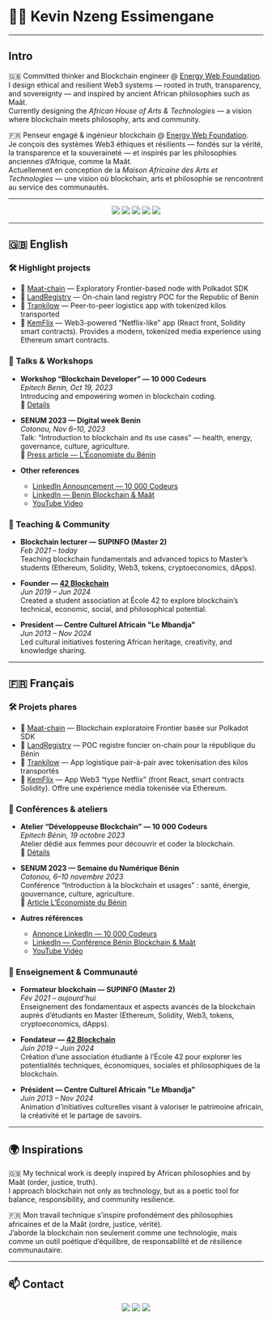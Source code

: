 # 👋🏾 Kevin Nzeng Essimengane
---

## Intro

🇬🇧 Committed thinker and Blockchain engineer @ [Energy Web Foundation](https://energyweb.org).  
I design ethical and resilient Web3 systems — rooted in truth, transparency, and sovereignty — and inspired by ancient African philosophies such as Maât.  
Currently designing the *African House of Arts & Technologies* — a vision where blockchain meets philosophy, arts and community.  

🇫🇷 Penseur engagé & ingénieur blockchain @ [Energy Web Foundation](https://energyweb.org).  
Je conçois des systèmes Web3 éthiques et résilients — fondés sur la vérité, la transparence et la souveraineté — et inspirés par les philosophies anciennes d’Afrique, comme la Maât.  
Actuellement en conception de la *Maison Africaine des Arts et Technologies* — une vision où blockchain, arts et philosophie se rencontrent au service des communautés.  

---

<p align="center">
  <img src="https://img.shields.io/badge/Energy%20Web-7a59FF?style=for-the-badge&logo=energyweb&logoColor=white" />
  <img src="https://img.shields.io/badge/Rust-000000?style=for-the-badge&logo=rust&logoColor=white" />
  <img src="https://img.shields.io/badge/Solidity-363636?style=for-the-badge&logo=solidity&logoColor=white" />
  <img src="https://img.shields.io/badge/Polkadot-E6007A?style=for-the-badge&logo=polkadot&logoColor=white" />
  <img src="https://img.shields.io/badge/Substrate-153D6F?style=for-the-badge&logo=paritysubstrate&logoColor=white" />
</p>

---

## 🇬🇧 English

### 🛠️ Highlight projects
- 🔗 [Maat-chain](https://github.com/knzeng-e/Maat-chain) — Exploratory Frontier-based node with Polkadot SDK  
- 🔗 [LandRegistry](https://github.com/knzeng-e/LandRegistry) — On-chain land registry POC for the Republic of Benin
- 🔗 [Trankilow](https://github.com/knzeng-e/trankilow_v2) — Peer-to-peer logistics app with tokenized kilos transported
- 🔗 [KemFlix](https://github.com/knzeng-e/KemFlix) — Web3-powered “Netflix-like” app (React front, Solidity smart contracts). Provides a modern, tokenized media experience using Ethereum smart contracts. 

### 🎤 Talks & Workshops
- **Workshop “Blockchain Developer” — 10 000 Codeurs**  
_Epitech Benin, Oct 19, 2023_  
Introducing and empowering women in blockchain coding.  
🔗 [Details](https://10000codeurs.com/atelier-developpeuse-blockchain/)

- **SENUM 2023 — Digital week Benin**  
_Cotonou, Nov 6–10, 2023_  
Talk: “Introduction to blockchain and its use cases” — health, energy, governance, culture, agriculture.  
🔗 [Press article — L’Économiste du Bénin](https://leconomistebenin.com/les-opportunites-et-defis-de-la-blockchain-presentes/)

- **Other references**  
  - [LinkedIn Announcement — 10 000 Codeurs](https://www.linkedin.com/posts/10000codeurs_kevin-nzeng-essimengane-est-un-ing%C3%A9nieur-activity-7095743159099383808-q5cH/)  
  - [LinkedIn — Benin Blockchain & Maât](https://www.linkedin.com/posts/kevin-nzeng-essimengane_b%C3%A9nin-blockchain-ma%C3%A2t-activity-7133212051027451904-sIcY/)  
  - [YouTube Video](https://www.youtube.com/watch?v=g0v8hxs5yso)

### 👥 Teaching & Community
- **Blockchain lecturer — SUPINFO (Master 2)**  
_Feb 2021 – today_  
Teaching blockchain fundamentals and advanced topics to Master’s students (Ethereum, Solidity, Web3, tokens, cryptoeconomics, dApps).  

- **Founder — [42 Blockchain](https://www.youtube.com/@42blockchain)**  
_Jun 2019 – Jun 2024_  
Created a student association at École 42 to explore blockchain’s technical, economic, social, and philosophical potential.  

- **President — Centre Culturel Africain "Le Mbandja"**  
_Jun 2013 – Nov 2024_  
Led cultural initiatives fostering African heritage, creativity, and knowledge sharing.  

---

## 🇫🇷 Français

### 🛠️ Projets phares
- 🔗 [Maat-chain](https://github.com/knzeng-e/Maat-chain) — Blockchain exploratoire Frontier basée sur Polkadot SDK  
- 🔗 [LandRegistry](https://github.com/knzeng-e/LandRegistr) — POC registre foncier on-chain pour la république du Bénin
- 🔗 [Trankilow](https://github.com/knzeng-e/trankilow_v2) — App logistique pair-à-pair avec tokenisation des kilos transportés  
- 🔗 [KemFlix](https://github.com/knzeng-e/KemFlix) — App Web3 “type Netflix” (front React, smart contracts Solidity). Offre une expérience média tokenisée via Ethereum.  

### 🎤 Conférences & ateliers
- **Atelier “Développeuse Blockchain” — 10 000 Codeurs**  
_Epitech Bénin, 19 octobre 2023_  
Atelier dédié aux femmes pour découvrir et coder la blockchain.  
🔗 [Détails](https://10000codeurs.com/atelier-developpeuse-blockchain/)

- **SENUM 2023 — Semaine du Numérique Bénin**  
_Cotonou, 6–10 novembre 2023_  
Conférence “Introduction à la blockchain et usages” : santé, énergie, gouvernance, culture, agriculture.  
🔗 [Article L’Économiste du Bénin](https://leconomistebenin.com/les-opportunites-et-defis-de-la-blockchain-presentes/)

- **Autres références**  
  - [Annonce LinkedIn — 10 000 Codeurs](https://www.linkedin.com/posts/10000codeurs_kevin-nzeng-essimengane-est-un-ing%C3%A9nieur-activity-7095743159099383808-q5cH/)  
  - [LinkedIn — Conférence Bénin Blockchain & Maât](https://www.linkedin.com/posts/kevin-nzeng-essimengane_b%C3%A9nin-blockchain-ma%C3%A2t-activity-7133212051027451904-sIcY/)  
  - [YouTube Vidéo](https://www.youtube.com/watch?v=g0v8hxs5yso)

### 👥 Enseignement & Communauté
- **Formateur blockchain — SUPINFO (Master 2)**  
_Fév 2021 – aujourd’hui_  
Enseignement des fondamentaux et aspects avancés de la blockchain auprès d’étudiants en Master (Ethereum, Solidity, Web3, tokens, cryptoeconomics, dApps).  

- **Fondateur — [42 Blockchain](https://www.youtube.com/@42blockchain)**  
_Juin 2019 – Juin 2024_  
Création d’une association étudiante à l’École 42 pour explorer les potentialités techniques, économiques, sociales et philosophiques de la blockchain.  

- **Président — Centre Culturel Africain "Le Mbandja"**  
_Juin 2013 – Nov 2024_  
Animation d’initiatives culturelles visant à valoriser le patrimoine africain, la créativité et le partage de savoirs.  

---

## 🌍 Inspirations

🇬🇧 My technical work is deeply inspired by African philosophies and by Maât (order, justice, truth).  
I approach blockchain not only as technology, but as a poetic tool for balance, responsibility, and community resilience.  

🇫🇷 Mon travail technique s’inspire profondément des philosophies africaines et de la Maât (ordre, justice, vérité).  
J’aborde la blockchain non seulement comme une technologie, mais comme un outil poétique d’équilibre, de responsabilité et de résilience communautaire.  

---

## 📫 Contact
<p align="center">
  <a href="https://www.linkedin.com/in/kevin-nzeng-essimengane/"><img src="https://img.shields.io/badge/LinkedIn-0A66C2?style=for-the-badge&logo=linkedin&logoColor=white"/></a>
  <a href="https://twitter.com/knzeng_e"><img src="https://img.shields.io/badge/Twitter/X-000000?style=for-the-badge&logo=x&logoColor=white"/></a>
  <a href="https://github.com/knzeng-e"><img src="https://img.shields.io/badge/GitHub-181717?style=for-the-badge&logo=github&logoColor=white"/></a>
</p>
